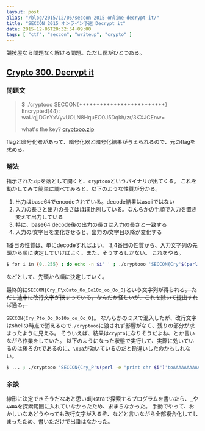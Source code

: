 ```yaml
---
layout: post
alias: "/blog/2015/12/06/seccon-2015-online-decrypt-it/"
title: "SECCON 2015 オンライン予選 Decrypt it"
date: 2015-12-06T20:32:54+09:00
tags: [ "ctf", "seccon", "writeup", "crypto" ]
---
```


競技屋なら問題なく解ける問題。ただし罠がひとつある。

<!-- more -->

## [Crypto 300. Decrypt it](https://github.com/SECCON/SECCON2015_online_CTF/tree/master/Crypto/300_Decrypt%20it)

### 問題文

>   $ ./cryptooo SECCON{\*\*\*\*\*\*\*\*\*\*\*\*\*\*\*\*\*\*\*\*\*\*\*\*\*}
>   Encrypted(44): waUqjjDGnYxVyvUOLN8HquEO0J5Dqkh/zr/3KXJCEnw=
>   
>   what's the key?
>   [cryptooo.zip](https://github.com/SECCON/SECCON2015_online_CTF/blob/master/Crypto/300_Decrypt%20it/cryptooo.zip)

flagと暗号化器があって、暗号化器と暗号化結果が与えられるので、元のflagを求める。

### 解法

指示されたzipを落として開くと、`cryptooo`というバイナリが出てくる。
これを動かしてみて簡単に調べてみると、以下のような性質が分かる。

1.  出力はbase64でencodeされている。decode結果はasciiではない
2.  入力の長さと出力の長さはほぼ比例している。なんらかの手順で入力を置き変えて出力している
3.  特に、base64 decode後の出力の長さは入力の長さと一致する
4.  入力の$i$文字目を変化させると、出力の$i$文字目以降が変化する

1番目の性質は、単にdecodeすればよい。
3,4番目の性質から、入力文字列の先頭から順に決定していけばよく、また、そうするしかない。
これをやる。

``` sh
$ for i in {0..255} ; do echo -n $i' ' ; ./cryptooo 'SECCON{Cry'$(perl -e "print chr $i")'AAAAAAAAAAAAAAAAAAAAA}' | cut -d' ' -f2 | base64 -d | hexdump -C | head -n 1 ; done
```

などとして、先頭から順に決定していく。

<del> 最終的に`SECCON{Cry_P\x0ato_Oo_Oo1Oo_oo_Oo_O}`という文字列が得られる。
ただし途中に改行文字が挟まっている。なんだか怪しいが、これを除いて提出すれば通る。 </del>

`SECCON{Cry_Pto_Oo_Oo1Oo_oo_Oo_O}`。
なんらかのミスで混入したが、改行文字はshellの時点で消えるので`./cryptooo`に渡されず影響がなく、残りの部分が求まったように見える。
そういえば、結果は`crypto`になりそうだよね、とか言いながら作業をしていた。
以下のようになった状態で実行して、実際に効いているのは後ろの`t`であるのに、`\x0a`が効いているのだと勘違いしたのかもしれない。

``` sh
$ ... ; ./cryptooo 'SECCON{Cry_P'$(perl -e "print chr $i")'toAAAAAAAAAAAAAAAAA}' | ...
```

### 余談

線形に決定できそうだなあと思いdijkstraで探索するプログラムを書いたら、`_`や<del>`\x0a`</del>を探索範囲に入れていなかったため、求まらなかった。
手動でやって、おかしいなあどうやっても改行文字が入るぞ、などと言いながら全部複合化してしまったため、書いただけで出番はなかった。
